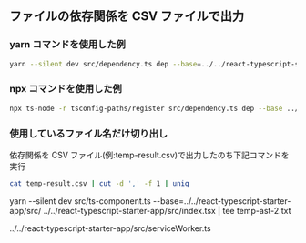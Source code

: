 ## ファイルの依存関係を CSV ファイルで出力

### yarn コマンドを使用した例

```bash
yarn --silent dev src/dependency.ts dep --base=../../react-typescript-starter-app/src/ ../../react-typescript-starter-app/src/index.tsx | tee temp-result.csv
```

### npx コマンドを使用した例

```bash
npx ts-node -r tsconfig-paths/register src/dependency.ts dep --base ../../react-typescript-starter-app/src/ ../../react-typescript-starter-app/src/index.tsx | tee temp-result.csv
```

### 使用しているファイル名だけ切り出し

依存関係を CSV ファイル(例:temp-result.csv)で出力したのち下記コマンドを実行

```bash
cat temp-result.csv | cut -d ',' -f 1 | uniq
```

yarn --silent dev src/ts-component.ts --base=../../react-typescript-starter-app/src/ ../../react-typescript-starter-app/src/index.tsx | tee temp-ast-2.txt

../../react-typescript-starter-app/src/serviceWorker.ts

